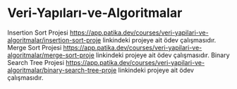 # Veri-Yapıları-ve-Algoritmalar
Insertion Sort Projesi https://app.patika.dev/courses/veri-yapilari-ve-algoritmalar/insertion-sort-proje linkindeki projeye ait ödev çalışmasıdır.
Merge Sort Projesi https://app.patika.dev/courses/veri-yapilari-ve-algoritmalar/merge-sort-proje linkindeki projeye ait ödev çalışmasıdır.
Binary Search Tree Projesi https://app.patika.dev/courses/veri-yapilari-ve-algoritmalar/binary-search-tree-proje linkindeki projeye ait ödev çalışmasıdır.
